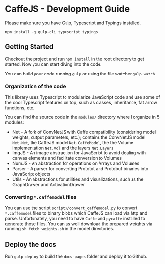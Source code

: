 # CaffeJS - Development Guide

Please make sure you have Gulp, Typescript and Typings installed.

`npm install -g gulp-cli typescript typings`

## Getting Started

Checkout the project and run `npm install` in the root directory to get started. Now you can start diving into the code.

You can build your code running `gulp` or using the file watcher `gulp watch`.

### Organization of the code

This library uses Typescript to modularize JavaScript code and use some of the cool Typescript features on top, such as classes, inheritance, fat arrow functions, etc.

You can find the source code in the `modules/` directory where I organize in 5 modules:

* Net - A fork of ConvNetJS with Caffe compatibility (considering model weights, output parameters, etc.); contains the ConvNetJS model `Net.Net`, the CaffeJS model `Net.CaffeModel`, the the Volume implementation `Net.Vol` and the layers `Net.Layers`
* ImgJS - An image abstraction for JavaScript to avoid dealing with canvas elements and facilitate conversion to Volumes
* NumJS - An abstraction for operations on Arrays and Volumes
* Parser - A parser for converting Prototxt and Protobuf binaries into JavaScript objects
* Utils - An abstractions for utilities and visualizations, such as the GraphDrawer and ActivationDrawer

### Converting `*.caffemodel` files

You can use the script `scripts/convert_caffemodel.py` to convert `*.caffemodel` files to binary blobs which CaffeJS can load via http and parse. Unfortunately, you need to have `Caffe` and `pycaffe` installed to generate those files. You can as well download the prepared weights via running  `sh fetch_weights.sh` in the model directories.

## Deploy the docs

Run `gulp deploy` to build the `docs-pages` folder and deploy it to Github.